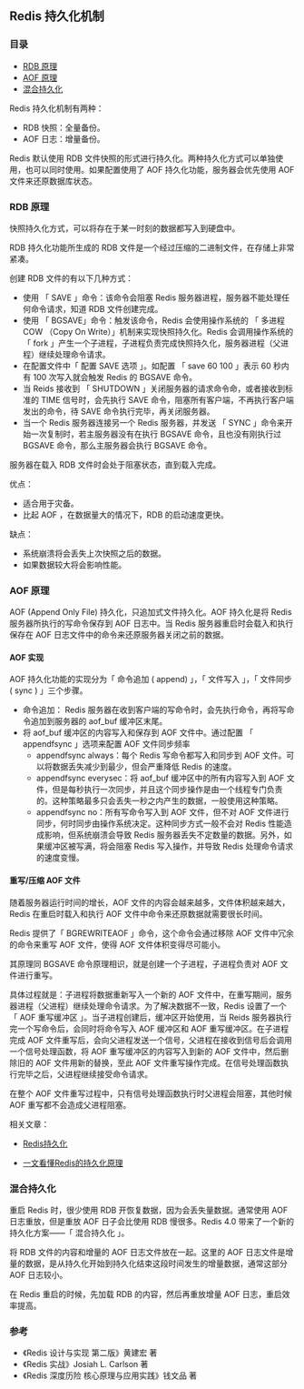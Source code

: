 ## Redis 持久化机制



### 目录

- [RDB 原理](#rdb-原理)
- [AOF 原理](#aof-原理)
- [混合持久化](#混合持久化)



Redis 持久化机制有两种：

- RDB 快照：全量备份。
- AOF 日志：增量备份。



Redis 默认使用 RDB 文件快照的形式进行持久化。两种持久化方式可以单独使用，也可以同时使用。如果配置使用了 AOF 持久化功能，服务器会优先使用 AOF 文件来还原数据库状态。

### RDB 原理

快照持久化方式，可以将存在于某一时刻的数据都写入到硬盘中。

RDB 持久化功能所生成的 RDB 文件是一个经过压缩的二进制文件，在存储上非常紧凑。

创建 RDB 文件的有以下几种方式：

- 使用 「 SAVE 」命令：该命令会阻塞 Redis 服务器进程，服务器不能处理任何命令请求，知道 RDB 文件创建完成。
- 使用 「 BGSAVE」命令：触发该命令，Redis 会使用操作系统的 「 多进程 COW （Copy On Write）」机制来实现快照持久化。Redis 会调用操作系统的 「 fork 」产生一个子进程，子进程负责完成快照持久化，服务器进程（父进程）继续处理命令请求。
- 在配置文件中「 配置 SAVE 选项 」。如配置 「 save 60 100 」表示 60 秒内有 100 次写入就会触发 Redis 的 BGSAVE 命令。
- 当 Reids 接收到 「 SHUTDOWN 」关闭服务器的请求命令命，或者接收到标准的 TIME 信号时，会先执行 SAVE 命令，阻塞所有客户端，不再执行客户端发出的命令，待 SAVE 命令执行完毕，再关闭服务器。
- 当一个 Redis 服务器连接另一个 Redis 服务器，并发送 「 SYNC 」命令来开始一次复制时，若主服务器没有在执行 BGSAVE 命令，且也没有刚执行过 BGSAVE 命令，那么主服务器会执行 BGSAVE 命令。



服务器在载入 RDB 文件时会处于阻塞状态，直到载入完成。



优点：

- 适合用于灾备。
- 比起 AOF ，在数据量大的情况下，RDB 的启动速度更快。



缺点：

- 系统崩溃将会丢失上次快照之后的数据。
- 如果数据较大将会影响性能。



### AOF 原理

AOF (Append Only File) 持久化，只追加式文件持久化。AOF 持久化是将 Redis 服务器所执行的写命令保存到 AOF 日志中。当 Redis 服务器重启时会载入和执行保存在 AOF 日志文件中的命令来还原服务器关闭之前的数据。



#### AOF 实现

AOF 持久化功能的实现分为「 命令追加 ( append)  」，「 文件写入 」，「 文件同步 ( sync ) 」三个步骤。

- 命令追加： Redis 服务器在收到客户端的写命令时，会先执行命令，再将写命令追加到服务器的 aof_buf 缓冲区末尾。
- 将 aof_buf 缓冲区的内容写入和保存到 AOF 文件中。通过配置 「 appendfsync 」选项来配置 AOF 文件同步频率
  - appendfsync always：每个 Redis 写命令都写入和同步到 AOF 文件。可以将数据丢失减少到最少，但会严重降低 Redis 的速度。
  - appendfsync everysec：将 aof_buf 缓冲区中的所有内容写入到 AOF 文件，但是每秒执行一次同步，并且这个同步操作是由一个线程专门负责的。这种策略最多只会丢失一秒之内产生的数据，一般使用这种策略。
  - appendfsync no：所有写命令写入到 AOF 文件，但不对 AOF 文件进行同步，何时同步由操作系统决定。这种同步方式一般不会对 Redis 性能造成影响，但系统崩溃会导致 Redis 服务器丢失不定数量的数据。另外，如果缓冲区被写满，将会阻塞 Redis 写入操作，并导致 Redis 处理命令请求的速度变慢。

#### 重写/压缩 AOF 文件

随着服务器运行时间的增长，AOF 文件的内容会越来越多，文件体积越来越大，Redis 在重启时载入和执行 AOF 文件中命令来还原数据就需要很长时间。

Redis 提供了「 BGREWRITEAOF 」命令，这个命令会通过移除 AOF 文件中冗余的命令来重写 AOF 文件，使得 AOF 文件体积变得尽可能小。

其原理同 BGSAVE 命令原理相识，就是创建一个子进程，子进程负责对 AOF 文件进行重写。

具体过程就是：子进程将数据重新写入一个新的 AOF 文件中，在重写期间，服务器进程（父进程）继续处理命令请求。为了解决数据不一致，Redis 设置了一个 「 AOF 重写缓冲区 」。当子进程创建后，缓冲区开始使用，当 Reids 服务器执行完一个写命令后，会同时将命令写入 AOF 缓冲区和 AOF 重写缓冲区。在子进程完成 AOF 文件重写后，会向父进程发送一个信号，父进程在接收到信号后会调用一个信号处理函数，将 AOF 重写缓冲区的内容写入到新的 AOF 文件中，然后删除旧的 AOF 文件用新的替换，至此 AOF 文件重写操作完成。在信号处理函数执行完毕之后，父进程继续接受命令请求。

在整个 AOF 文件重写过程中，只有信号处理函数执行时父进程会阻塞，其他时候 AOF 重写都不会造成父进程阻塞。



相关文章：

- [Redis持久化](https://segmentfault.com/a/1190000002906345)

- [一文看懂Redis的持久化原理](https://juejin.im/post/5b70dfcf518825610f1f5c16#heading-5)

### 混合持久化

重启 Redis 时，很少使用 RDB 开恢复数据，因为会丢失量数据。通常使用 AOF 日志重放，但是重放 AOF 日子会比使用 RDB 慢很多。Redis 4.0 带来了一个新的持久化方案——「 混合持久化 」。

将 RDB 文件的内容和增量的 AOF 日志文件放在一起。这里的 AOF 日志文件是增量的数据，是从持久化开始到持久化结束这段时间发生的增量数据，通常这部分 AOF 日志较小。

在 Redis 重启的时候，先加载 RDB 的内容，然后再重放增量 AOF 日志，重启效率提高。



### 参考

- 《Redis 设计与实现 第二版》黄建宏 著
- 《Redis 实战》Josiah L. Carlson 著
- 《Redis 深度历险 核心原理与应用实践》钱文品 著
